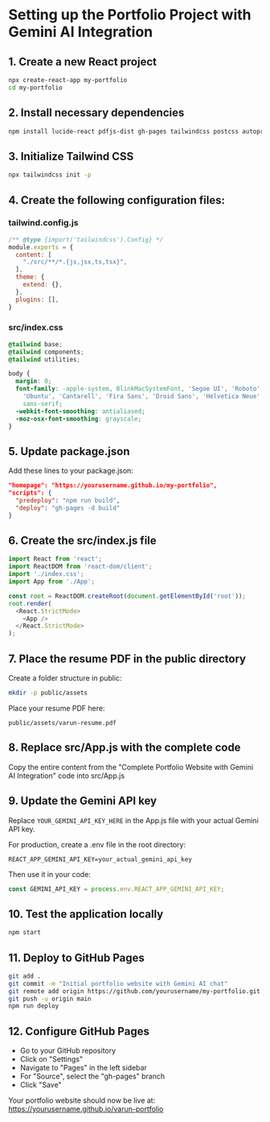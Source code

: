 # Setting up the Portfolio Project with Gemini AI Integration

## 1. Create a new React project
```bash
npx create-react-app my-portfolio
cd my-portfolio
```

## 2. Install necessary dependencies
```bash
npm install lucide-react pdfjs-dist gh-pages tailwindcss postcss autoprefixer
```

## 3. Initialize Tailwind CSS
```bash
npx tailwindcss init -p
```

## 4. Create the following configuration files:

### tailwind.config.js
```javascript
/** @type {import('tailwindcss').Config} */
module.exports = {
  content: [
    "./src/**/*.{js,jsx,ts,tsx}",
  ],
  theme: {
    extend: {},
  },
  plugins: [],
}
```

### src/index.css
```css
@tailwind base;
@tailwind components;
@tailwind utilities;

body {
  margin: 0;
  font-family: -apple-system, BlinkMacSystemFont, 'Segoe UI', 'Roboto', 'Oxygen',
    'Ubuntu', 'Cantarell', 'Fira Sans', 'Droid Sans', 'Helvetica Neue',
    sans-serif;
  -webkit-font-smoothing: antialiased;
  -moz-osx-font-smoothing: grayscale;
}
```

## 5. Update package.json
Add these lines to your package.json:

```json
"homepage": "https://yourusername.github.io/my-portfolio",
"scripts": {
  "predeploy": "npm run build",
  "deploy": "gh-pages -d build"
}
```

## 6. Create the src/index.js file
```javascript
import React from 'react';
import ReactDOM from 'react-dom/client';
import './index.css';
import App from './App';

const root = ReactDOM.createRoot(document.getElementById('root'));
root.render(
  <React.StrictMode>
    <App />
  </React.StrictMode>
);
```

## 7. Place the resume PDF in the public directory
Create a folder structure in public:
```bash
mkdir -p public/assets
```

Place your resume PDF here:
```
public/assets/varun-resume.pdf
```

## 8. Replace src/App.js with the complete code

Copy the entire content from the "Complete Portfolio Website with Gemini AI Integration" code into src/App.js

## 9. Update the Gemini API key
Replace `YOUR_GEMINI_API_KEY_HERE` in the App.js file with your actual Gemini API key.

For production, create a .env file in the root directory:
```
REACT_APP_GEMINI_API_KEY=your_actual_gemini_api_key
```

Then use it in your code:
```javascript
const GEMINI_API_KEY = process.env.REACT_APP_GEMINI_API_KEY;
```

## 10. Test the application locally
```bash
npm start
```

## 11. Deploy to GitHub Pages
```bash
git add .
git commit -m "Initial portfolio website with Gemini AI chat"
git remote add origin https://github.com/yourusername/my-portfolio.git
git push -u origin main
npm run deploy
```

## 12. Configure GitHub Pages
- Go to your GitHub repository
- Click on "Settings"
- Navigate to "Pages" in the left sidebar
- For "Source", select the "gh-pages" branch
- Click "Save"

Your portfolio website should now be live at: https://yourusername.github.io/varun-portfolio